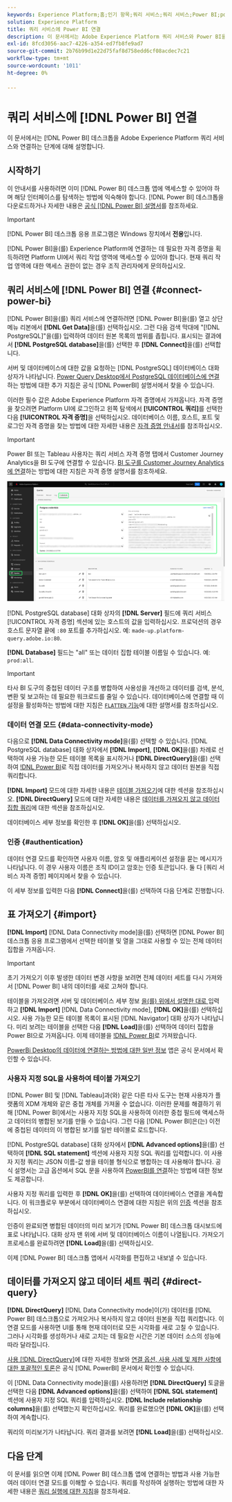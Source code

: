 ```yaml
---
keywords: Experience Platform;홈;인기 항목;쿼리 서비스;쿼리 서비스;Power BI;power bi;쿼리 서비스에 연결;
solution: Experience Platform
title: 쿼리 서비스에 Power BI 연결
description: 이 문서에서는 Adobe Experience Platform 쿼리 서비스와 Power BI을 연결하는 단계를 안내합니다.
exl-id: 8fcd3056-aac7-4226-a354-ed7fb8fe9ad7
source-git-commit: 2b76b99d1e22d75faf8d758edd6cf08acdec7c21
workflow-type: tm+mt
source-wordcount: '1011'
ht-degree: 0%

---
```


# 쿼리 서비스에 [!DNL Power BI] 연결

이 문서에서는 [!DNL Power BI] 데스크톱을 Adobe Experience Platform 쿼리 서비스와 연결하는 단계에 대해 설명합니다.

## 시작하기

이 안내서를 사용하려면 이미 [!DNL Power BI] 데스크톱 앱에 액세스할 수 있어야 하며 해당 인터페이스를 탐색하는 방법에 익숙해야 합니다. [!DNL Power BI] 데스크톱을 다운로드하거나 자세한 내용은 [공식 [!DNL Power BI] 설명서](https://docs.microsoft.com/ko-kr/power-bi/)를 참조하세요.

>[!IMPORTANT]
>
> [!DNL Power BI] 데스크톱 응용 프로그램은 Windows 장치에서 **전용**&#x200B;입니다.

[!DNL Power BI]을(를) Experience Platform에 연결하는 데 필요한 자격 증명을 획득하려면 Platform UI에서 쿼리 작업 영역에 액세스할 수 있어야 합니다. 현재 쿼리 작업 영역에 대한 액세스 권한이 없는 경우 조직 관리자에게 문의하십시오.

## 쿼리 서비스에 [!DNL Power BI] 연결 {#connect-power-bi}

[!DNL Power BI]을(를) 쿼리 서비스에 연결하려면 [!DNL Power BI]을(를) 열고 상단 메뉴 리본에서 **[!DNL Get Data]**&#x200B;을(를) 선택하십시오. 그런 다음 검색 막대에 &quot;[!DNL PostgreSQL]&quot;을(를) 입력하여 데이터 원본 목록의 범위를 좁힙니다. 표시되는 결과에서 **[!DNL PostgreSQL database]**&#x200B;을(를) 선택한 후 **[!DNL Connect]**&#x200B;을(를) 선택합니다.

서버 및 데이터베이스에 대한 값을 요청하는 [!DNL PostgreSQL] 데이터베이스 대화 상자가 나타납니다. [Power Query Desktop에서 PostgreSQL 데이터베이스에 연결](https://learn.microsoft.com/en-us/power-query/connectors/postgresql#connect-to-a-postgresql-database-from-power-query-desktop)하는 방법에 대한 추가 지침은 공식 [!DNL PowerBI] 설명서에서 찾을 수 있습니다.

이러한 필수 값은 Adobe Experience Platform 자격 증명에서 가져옵니다. 자격 증명을 찾으려면 Platform UI에 로그인하고 왼쪽 탐색에서 **[!UICONTROL 쿼리]**&#x200B;를 선택한 다음 **[!UICONTROL 자격 증명]**&#x200B;을 선택하십시오. 데이터베이스 이름, 호스트, 포트 및 로그인 자격 증명을 찾는 방법에 대한 자세한 내용은 [자격 증명 안내서](../ui/credentials.md)를 참조하십시오.

>[!IMPORTANT]
>
>Power BI 또는 Tableau 사용자는 쿼리 서비스 자격 증명 탭에서 Customer Journey Analytics을 BI 도구에 연결할 수 있습니다. [BI 도구를 Customer Journey Analytics에 연결](../ui/credentials.md#connect-to-customer-journey-analytics)하는 방법에 대한 지침은 자격 증명 설명서를 참조하세요.

![자격 증명 탭과 만료 자격 증명이 강조 표시된 Experience Platform 쿼리 작업 영역입니다.](../images/clients/power-bi/query-service-credentials-page.png)

[!DNL PostgreSQL database] 대화 상자의 **[!DNL Server]** 필드에 쿼리 서비스 [!UICONTROL 자격 증명] 섹션에 있는 호스트의 값을 입력하십시오. 프로덕션의 경우 호스트 문자열 끝에 `:80` 포트를 추가하십시오. 예: `made-up.platform-query.adobe.io:80`.

**[!DNL Database]** 필드는 &quot;all&quot; 또는 데이터 집합 테이블 이름일 수 있습니다. 예: `prod:all`.

>[!IMPORTANT]
>
>타사 BI 도구의 중첩된 데이터 구조를 병합하여 사용성을 개선하고 데이터를 검색, 분석, 변환 및 보고하는 데 필요한 워크로드를 줄일 수 있습니다. 데이터베이스에 연결할 때 이 설정을 활성화하는 방법에 대한 지침은 [`FLATTEN` 기능](../key-concepts/flatten-nested-data.md)에 대한 설명서를 참조하십시오.

### 데이터 연결 모드 {#data-connectivity-mode}

다음으로 **[!DNL Data Connectivity mode]**&#x200B;을(를) 선택할 수 있습니다. [!DNL PostgreSQL database] 대화 상자에서 **[!DNL Import]**, **[!DNL OK]**&#x200B;을(를) 차례로 선택하여 사용 가능한 모든 테이블 목록을 표시하거나 **[!DNL DirectQuery]**&#x200B;을(를) 선택하여 [!DNL Power BI](으)로 직접 데이터를 가져오거나 복사하지 않고 데이터 원본을 직접 쿼리합니다.

**[!DNL Import]** 모드에 대한 자세한 내용은 [테이블 가져오기](#import)에 대한 섹션을 참조하십시오. **[!DNL DirectQuery]** 모드에 대한 자세한 내용은 [데이터를 가져오지 않고 데이터 집합 쿼리](#direct-query)에 대한 섹션을 참조하십시오.

데이터베이스 세부 정보를 확인한 후 **[!DNL OK]**&#x200B;을(를) 선택하십시오.

### 인증 {#authentication}

데이터 연결 모드를 확인하면 사용자 이름, 암호 및 애플리케이션 설정을 묻는 메시지가 나타납니다. 이 경우 사용자 이름은 조직 ID이고 암호는 인증 토큰입니다. 둘 다 [쿼리 서비스 자격 증명] 페이지에서 찾을 수 있습니다.

이 세부 정보를 입력한 다음 **[!DNL Connect]**&#x200B;을(를) 선택하여 다음 단계로 진행합니다.

## 표 가져오기 {#import}

**[!DNL Import]** [!DNL Data Connectivity mode]을(를) 선택하면 [!DNL Power BI] 데스크톱 응용 프로그램에서 선택한 테이블 및 열을 그대로 사용할 수 있는 전체 데이터 집합을 가져옵니다.

>[!IMPORTANT]
>
>초기 가져오기 이후 발생한 데이터 변경 사항을 보려면 전체 데이터 세트를 다시 가져와서 [!DNL Power BI] 내의 데이터를 새로 고쳐야 합니다.

테이블을 가져오려면 서버 및 데이터베이스 세부 정보 [을(를) 위에서 설명한 대로 ](#connect-power-bi)입력하고 **[!DNL Import]** [!DNL Data Connectivity mode], **[!DNL OK]**&#x200B;을(를) 선택하십시오. 사용 가능한 모든 테이블 목록이 표시된 [!DNL Navigator] 대화 상자가 나타납니다. 미리 보려는 테이블을 선택한 다음 **[!DNL Load]**&#x200B;을(를) 선택하여 데이터 집합을 Power BI으로 가져옵니다. 이제 테이블을 [!DNL Power BI](으)로 가져왔습니다.

[PowerBi Desktop의 데이터에 연결하는 방법에 대한 일반 정보](https://learn.microsoft.com/en-us/power-bi/connect-data/desktop-quickstart-connect-to-data#connect-to-data) 앱은 공식 문서에서 확인할 수 있습니다.

### 사용자 지정 SQL을 사용하여 테이블 가져오기

[!DNL Power BI] 및 [!DNL Tableau]과(와) 같은 다른 타사 도구는 현재 사용자가 플랫폼의 XDM 개체와 같은 중첩 개체를 가져올 수 없습니다. 이러한 문제를 해결하기 위해 [!DNL Power BI]에서는 사용자 지정 SQL을 사용하여 이러한 중첩 필드에 액세스하고 데이터의 병합된 보기를 만들 수 있습니다. 그런 다음 [!DNL Power BI]은(는) 이전에 중첩된 데이터의 이 병합된 보기를 일반 테이블로 로드합니다.

[!DNL PostgreSQL database] 대화 상자에서 **[!DNL Advanced options]**&#x200B;을(를) 선택하여 **[!DNL SQL statement]** 섹션에 사용자 지정 SQL 쿼리를 입력합니다. 이 사용자 지정 쿼리는 JSON 이름-값 쌍을 테이블 형식으로 병합하는 데 사용해야 합니다. 공식 설명서는 고급 옵션에서 SQL 문을 사용하여 [PowerBI를 연결](https://learn.microsoft.com/en-us/power-query/connectors/postgresql#connect-using-advanced-options)하는 방법에 대한 정보도 제공합니다.

사용자 지정 쿼리를 입력한 후 **[!DNL OK]**&#x200B;을(를) 선택하여 데이터베이스 연결을 계속합니다. 이 워크플로우 부분에서 데이터베이스 연결에 대한 지침은 위의 [인증](#authentication) 섹션을 참조하십시오.

인증이 완료되면 병합된 데이터의 미리 보기가 [!DNL Power BI] 데스크톱 대시보드에 표로 나타납니다. 대화 상자 맨 위에 서버 및 데이터베이스 이름이 나열됩니다. 가져오기 프로세스를 완료하려면 **[!DNL Load]**&#x200B;을(를) 선택하십시오.

이제 [!DNL Power BI] 데스크톱 앱에서 시각화를 편집하고 내보낼 수 있습니다.

## 데이터를 가져오지 않고 데이터 세트 쿼리 {#direct-query}

**[!DNL DirectQuery]** [!DNL Data Connectivity mode]이(가) 데이터를 [!DNL Power BI] 데스크톱으로 가져오거나 복사하지 않고 데이터 원본을 직접 쿼리합니다. 이 연결 모드를 사용하면 UI를 통해 현재 데이터로 모든 시각화를 새로 고칠 수 있습니다. 그러나 시각화를 생성하거나 새로 고치는 데 필요한 시간은 기본 데이터 소스의 성능에 따라 달라집니다.

[사용 [!DNL DirectQuery]](https://learn.microsoft.com/en-us/power-bi/connect-data/desktop-use-directquery)에 대한 자세한 정보와 [연결 옵션, 사용 사례 및 제한 사항에 대한 포괄적인 토론](https://learn.microsoft.com/en-us/power-bi/connect-data/desktop-directquery-about)은 공식 [!DNL PowerBI] 문서에서 확인할 수 있습니다.

이 [!DNL Data Connectivity mode]을(를) 사용하려면 **[!DNL DirectQuery]** 토글을 선택한 다음 **[!DNL Advanced options]**&#x200B;을(를) 선택하여 **[!DNL SQL statement]** 섹션에 사용자 지정 SQL 쿼리를 입력하십시오. **[!DNL Include relationship columns]**&#x200B;을(를) 선택했는지 확인하십시오. 쿼리를 완료했으면 **[!DNL OK]**&#x200B;을(를) 선택하여 계속합니다.

쿼리의 미리보기가 나타납니다. 쿼리 결과를 보려면 **[!DNL Load]**&#x200B;을(를) 선택하십시오.

## 다음 단계

이 문서를 읽으면 이제 [!DNL Power BI] 데스크톱 앱에 연결하는 방법과 사용 가능한 여러 데이터 연결 모드를 이해할 수 있습니다. 쿼리를 작성하여 실행하는 방법에 대한 자세한 내용은 [쿼리 실행에 대한 지침](../best-practices/writing-queries.md)을 참조하세요.
